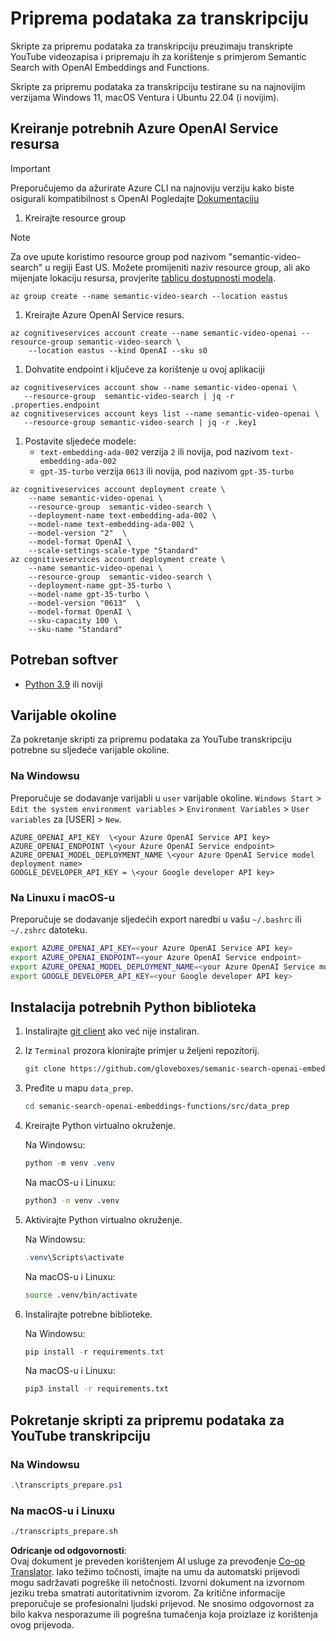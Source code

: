 <!--
CO_OP_TRANSLATOR_METADATA:
{
  "original_hash": "0d69f2d5814a698d3de5d0235940b5ae",
  "translation_date": "2025-07-09T13:13:27+00:00",
  "source_file": "08-building-search-applications/scripts/README.md",
  "language_code": "hr"
}
-->
# Priprema podataka za transkripciju

Skripte za pripremu podataka za transkripciju preuzimaju transkripte YouTube videozapisa i pripremaju ih za korištenje s primjerom Semantic Search with OpenAI Embeddings and Functions.

Skripte za pripremu podataka za transkripciju testirane su na najnovijim verzijama Windows 11, macOS Ventura i Ubuntu 22.04 (i novijim).

## Kreiranje potrebnih Azure OpenAI Service resursa

> [!IMPORTANT]
> Preporučujemo da ažurirate Azure CLI na najnoviju verziju kako biste osigurali kompatibilnost s OpenAI
> Pogledajte [Dokumentaciju](https://learn.microsoft.com/cli/azure/update-azure-cli?WT.mc_id=academic-105485-koreyst)

1. Kreirajte resource group

> [!NOTE]
> Za ove upute koristimo resource group pod nazivom "semantic-video-search" u regiji East US.
> Možete promijeniti naziv resource group, ali ako mijenjate lokaciju resursa,
> provjerite [tablicu dostupnosti modela](https://aka.ms/oai/models?WT.mc_id=academic-105485-koreyst).

```console
az group create --name semantic-video-search --location eastus
```

1. Kreirajte Azure OpenAI Service resurs.

```console
az cognitiveservices account create --name semantic-video-openai --resource-group semantic-video-search \
    --location eastus --kind OpenAI --sku s0
```

1. Dohvatite endpoint i ključeve za korištenje u ovoj aplikaciji

```console
az cognitiveservices account show --name semantic-video-openai \
   --resource-group  semantic-video-search | jq -r .properties.endpoint
az cognitiveservices account keys list --name semantic-video-openai \
   --resource-group semantic-video-search | jq -r .key1
```

1. Postavite sljedeće modele:
   - `text-embedding-ada-002` verzija `2` ili novija, pod nazivom `text-embedding-ada-002`
   - `gpt-35-turbo` verzija `0613` ili novija, pod nazivom `gpt-35-turbo`

```console
az cognitiveservices account deployment create \
    --name semantic-video-openai \
    --resource-group  semantic-video-search \
    --deployment-name text-embedding-ada-002 \
    --model-name text-embedding-ada-002 \
    --model-version "2"  \
    --model-format OpenAI \
    --scale-settings-scale-type "Standard"
az cognitiveservices account deployment create \
    --name semantic-video-openai \
    --resource-group  semantic-video-search \
    --deployment-name gpt-35-turbo \
    --model-name gpt-35-turbo \
    --model-version "0613"  \
    --model-format OpenAI \
    --sku-capacity 100 \
    --sku-name "Standard"
```

## Potreban softver

- [Python 3.9](https://www.python.org/downloads/?WT.mc_id=academic-105485-koreyst) ili noviji

## Varijable okoline

Za pokretanje skripti za pripremu podataka za YouTube transkripciju potrebne su sljedeće varijable okoline.

### Na Windowsu

Preporučuje se dodavanje varijabli u `user` varijable okoline.
`Windows Start` > `Edit the system environment variables` > `Environment Variables` > `User variables` za [USER] > `New`.

```text
AZURE_OPENAI_API_KEY  \<your Azure OpenAI Service API key>
AZURE_OPENAI_ENDPOINT \<your Azure OpenAI Service endpoint>
AZURE_OPENAI_MODEL_DEPLOYMENT_NAME \<your Azure OpenAI Service model deployment name>
GOOGLE_DEVELOPER_API_KEY = \<your Google developer API key>
```



### Na Linuxu i macOS-u

Preporučuje se dodavanje sljedećih export naredbi u vašu `~/.bashrc` ili `~/.zshrc` datoteku.

```bash
export AZURE_OPENAI_API_KEY=<your Azure OpenAI Service API key>
export AZURE_OPENAI_ENDPOINT=<your Azure OpenAI Service endpoint>
export AZURE_OPENAI_MODEL_DEPLOYMENT_NAME=<your Azure OpenAI Service model deployment name>
export GOOGLE_DEVELOPER_API_KEY=<your Google developer API key>
```

## Instalacija potrebnih Python biblioteka

1. Instalirajte [git client](https://git-scm.com/downloads?WT.mc_id=academic-105485-koreyst) ako već nije instaliran.
1. Iz `Terminal` prozora klonirajte primjer u željeni repozitorij.

    ```bash
    git clone https://github.com/gloveboxes/semanic-search-openai-embeddings-functions.git
    ```

1. Pređite u mapu `data_prep`.

   ```bash
   cd semanic-search-openai-embeddings-functions/src/data_prep
   ```

1. Kreirajte Python virtualno okruženje.

    Na Windowsu:

    ```powershell
    python -m venv .venv
    ```

    Na macOS-u i Linuxu:

    ```bash
    python3 -m venv .venv
    ```

1. Aktivirajte Python virtualno okruženje.

   Na Windowsu:

   ```powershell
   .venv\Scripts\activate
   ```

   Na macOS-u i Linuxu:

   ```bash
   source .venv/bin/activate
   ```

1. Instalirajte potrebne biblioteke.

   Na Windowsu:

   ```powershell
   pip install -r requirements.txt
   ```

   Na macOS-u i Linuxu:

   ```bash
   pip3 install -r requirements.txt
   ```

## Pokretanje skripti za pripremu podataka za YouTube transkripciju

### Na Windowsu

```powershell
.\transcripts_prepare.ps1
```

### Na macOS-u i Linuxu

```bash
./transcripts_prepare.sh
```

**Odricanje od odgovornosti**:  
Ovaj dokument je preveden korištenjem AI usluge za prevođenje [Co-op Translator](https://github.com/Azure/co-op-translator). Iako težimo točnosti, imajte na umu da automatski prijevodi mogu sadržavati pogreške ili netočnosti. Izvorni dokument na izvornom jeziku treba smatrati autoritativnim izvorom. Za kritične informacije preporučuje se profesionalni ljudski prijevod. Ne snosimo odgovornost za bilo kakva nesporazume ili pogrešna tumačenja koja proizlaze iz korištenja ovog prijevoda.